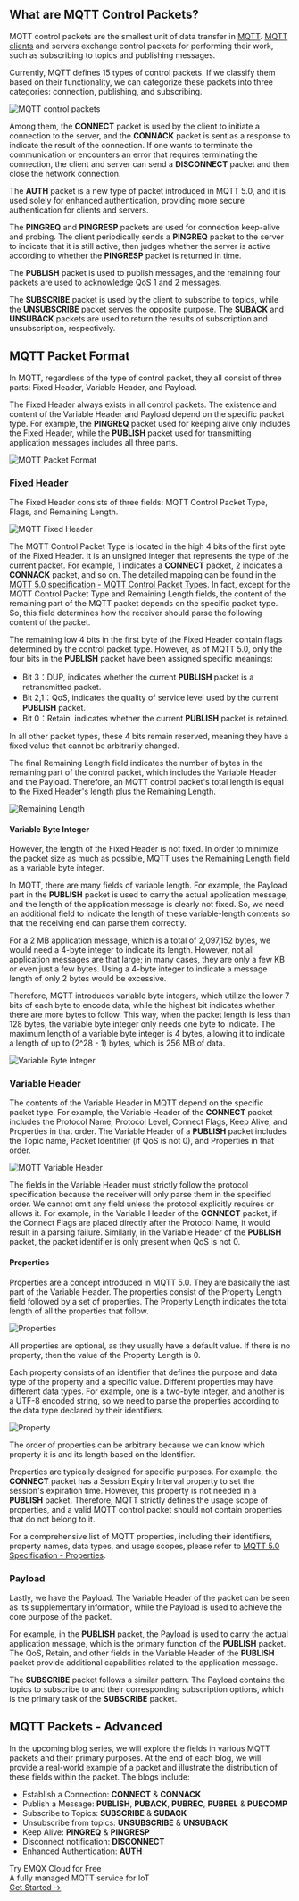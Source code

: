 ## What are MQTT Control Packets?

MQTT control packets are the smallest unit of data transfer in [MQTT](https://www.emqx.com/en/blog/the-easiest-guide-to-getting-started-with-mqtt). [MQTT clients](https://www.emqx.com/en/blog/mqtt-client-tools) and servers exchange control packets for performing their work, such as subscribing to topics and publishing messages.

Currently, MQTT defines 15 types of control packets. If we classify them based on their functionality, we can categorize these packets into three categories: connection, publishing, and subscribing.

![MQTT control packets](https://assets.emqx.com/images/936acfcc4136e28a53732a7751762abb.png)

 Among them, the **CONNECT** packet is used by the client to initiate a connection to the server, and the **CONNACK** packet is sent as a response to indicate the result of the connection. If one wants to terminate the communication or encounters an error that requires terminating the connection, the client and server can send a **DISCONNECT** packet and then close the network connection.

The **AUTH** packet is a new type of packet introduced in MQTT 5.0, and it is used solely for enhanced authentication, providing more secure authentication for clients and servers.

The **PINGREQ** and **PINGRESP** packets are used for connection keep-alive and probing. The client periodically sends a **PINGREQ** packet to the server to indicate that it is still active, then judges whether the server is active according to whether the **PINGRESP** packet is returned in time.

The **PUBLISH** packet is used to publish messages, and the remaining four packets are used to acknowledge QoS 1 and 2 messages.

The **SUBSCRIBE** packet is used by the client to subscribe to topics, while the **UNSUBSCRIBE** packet serves the opposite purpose. The **SUBACK** and **UNSUBACK** packets are used to return the results of subscription and unsubscription, respectively.

## MQTT Packet Format

In MQTT, regardless of the type of control packet, they all consist of three parts: Fixed Header, Variable Header, and Payload.

The Fixed Header always exists in all control packets. The existence and content of the Variable Header and Payload depend on the specific packet type. For example, the **PINGREQ** packet used for keeping alive only includes the Fixed Header, while the **PUBLISH** packet used for transmitting application messages includes all three parts.

![MQTT Packet Format](https://assets.emqx.com/images/1e9c7ce0b37a9605e3fc49100b6f10fe.png)

### Fixed Header

The Fixed Header consists of three fields: MQTT Control Packet Type, Flags, and Remaining Length.

![MQTT Fixed Header](https://assets.emqx.com/images/591a2168c2c192c3b03479e7531c05ea.png)

The MQTT Control Packet Type is located in the high 4 bits of the first byte of the Fixed Header. It is an unsigned integer that represents the type of the current packet. For example, 1 indicates a **CONNECT** packet, 2 indicates a **CONNACK** packet, and so on. The detailed mapping can be found in the [MQTT 5.0 specification - MQTT Control Packet Types](https://docs.oasis-open.org/mqtt/mqtt/v5.0/os/mqtt-v5.0-os.html#_Toc3901022). In fact, except for the MQTT Control Packet Type and Remaining Length fields, the content of the remaining part of the MQTT packet depends on the specific packet type. So, this field determines how the receiver should parse the following content of the packet.

The remaining low 4 bits in the first byte of the Fixed Header contain flags determined by the control packet type. However, as of MQTT 5.0, only the four bits in the **PUBLISH** packet have been assigned specific meanings:

- Bit 3：DUP, indicates whether the current **PUBLISH** packet is a retransmitted packet.
- Bit 2,1：QoS, indicates the quality of service level used by the current **PUBLISH** packet.
- Bit 0：Retain, indicates whether the current **PUBLISH** packet is retained.

In all other packet types, these 4 bits remain reserved, meaning they have a fixed value that cannot be arbitrarily changed.

The final Remaining Length field indicates the number of bytes in the remaining part of the control packet, which includes the Variable Header and the Payload. Therefore, an MQTT control packet's total length is equal to the Fixed Header's length plus the Remaining Length.

![Remaining Length](https://assets.emqx.com/images/32dd746e2ead30c8c50bcf2c84296c1e.png)

#### Variable Byte Integer

However, the length of the Fixed Header is not fixed. In order to minimize the packet size as much as possible, MQTT uses the Remaining Length field as a variable byte integer.

In MQTT, there are many fields of variable length. For example, the Payload part in the **PUBLISH** packet is used to carry the actual application message, and the length of the application message is clearly not fixed. So, we need an additional field to indicate the length of these variable-length contents so that the receiving end can parse them correctly.

For a 2 MB application message, which is a total of 2,097,152 bytes, we would need a 4-byte integer to indicate its length. However, not all application messages are that large; in many cases, they are only a few KB or even just a few bytes. Using a 4-byte integer to indicate a message length of only 2 bytes would be excessive.

Therefore, MQTT introduces variable byte integers, which utilize the lower 7 bits of each byte to encode data, while the highest bit indicates whether there are more bytes to follow. This way, when the packet length is less than 128 bytes, the variable byte integer only needs one byte to indicate. The maximum length of a variable byte integer is 4 bytes, allowing it to indicate a length of up to (2^28 - 1) bytes, which is 256 MB of data.

![Variable Byte Integer](https://assets.emqx.com/images/82d598ea1ac6fd2e87f4feb567a70f47.png)

### Variable Header

The contents of the Variable Header in MQTT depend on the specific packet type. For example, the Variable Header of the **CONNECT** packet includes the Protocol Name, Protocol Level, Connect Flags, Keep Alive, and Properties in that order. The Variable Header of a **PUBLISH** packet includes the Topic name, Packet Identifier (if QoS is not 0), and Properties in that order.

![MQTT Variable Header](https://assets.emqx.com/images/34ee456f79d97ae0bc56c4f3dd4a0ddf.png)

The fields in the Variable Header must strictly follow the protocol specification because the receiver will only parse them in the specified order. We cannot omit any field unless the protocol explicitly requires or allows it. For example, in the Variable Header of the **CONNECT** packet, if the Connect Flags are placed directly after the Protocol Name, it would result in a parsing failure. Similarly, in the Variable Header of the **PUBLISH** packet, the packet identifier is only present when QoS is not 0.

#### Properties

Properties are a concept introduced in MQTT 5.0. They are basically the last part of the Variable Header. The properties consist of the Property Length field followed by a set of properties. The Property Length indicates the total length of all the properties that follow.

![Properties](https://assets.emqx.com/images/d412f11e0265a54cb0432408777ce7cf.png) 

All properties are optional, as they usually have a default value. If there is no property, then the value of the Property Length is 0.

Each property consists of an identifier that defines the purpose and data type of the property and a specific value. Different properties may have different data types. For example, one is a two-byte integer, and another is a UTF-8 encoded string, so we need to parse the properties according to the data type declared by their identifiers.

![Property](https://assets.emqx.com/images/b82cfee353efc201214a8aba609b2e58.png)

The order of properties can be arbitrary because we can know which property it is and its length based on the Identifier.

Properties are typically designed for specific purposes. For example, the **CONNECT** packet has a Session Expiry Interval property to set the session's expiration time. However, this property is not needed in a **PUBLISH** packet. Therefore, MQTT strictly defines the usage scope of properties, and a valid MQTT control packet should not contain properties that do not belong to it.

For a comprehensive list of MQTT properties, including their identifiers, property names, data types, and usage scopes, please refer to [MQTT 5.0 Specification - Properties](https://docs.oasis-open.org/mqtt/mqtt/v5.0/os/mqtt-v5.0-os.html#_Toc3901027).

### Payload

Lastly, we have the Payload. The Variable Header of the packet can be seen as its supplementary information, while the Payload is used to achieve the core purpose of the packet.

For example, in the **PUBLISH** packet, the Payload is used to carry the actual application message, which is the primary function of the **PUBLISH** packet. The QoS, Retain, and other fields in the Variable Header of the **PUBLISH** packet provide additional capabilities related to the application message.

The **SUBSCRIBE** packet follows a similar pattern. The Payload contains the topics to subscribe to and their corresponding subscription options, which is the primary task of the **SUBSCRIBE** packet.

 

## MQTT Packets - Advanced

In the upcoming blog series, we will explore the fields in various MQTT packets and their primary purposes. At the end of each blog, we will provide a real-world example of a packet and illustrate the distribution of these fields within the packet. The blogs include:

- Establish a Connection: **CONNECT** & **CONNACK**
- Publish a Message: **PUBLISH**, **PUBACK**, **PUBREC**, **PUBREL** & **PUBCOMP**
- Subscribe to Topics: **SUBSCRIBE** & **SUBACK**
- Unsubscribe from topics: **UNSUBSCRIBE** & **UNSUBACK**
- Keep Alive: **PINGREQ** & **PINGRESP**
- Disconnect notification: **DISCONNECT**
- Enhanced Authentication: **AUTH**





<section class="promotion">
    <div>
        Try EMQX Cloud for Free
        <div class="is-size-14 is-text-normal has-text-weight-normal">A fully managed MQTT service for IoT</div>
    </div>
    <a href="https://accounts.emqx.com/signup?continue=https://cloud-intl.emqx.com/console/deployments/0?oper=new" class="button is-gradient px-5">Get Started →</a>
</section>
